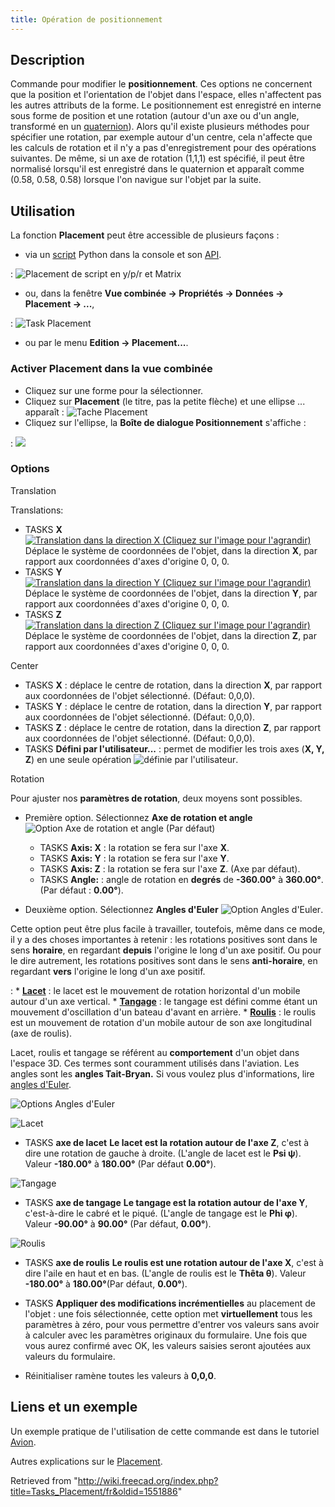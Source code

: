 ```yaml
---
title: Opération de positionnement
---
```

## Description

Commande pour modifier le **positionnement**. Ces options ne concernent que la position et l'orientation de l'objet dans l'espace, elles n'affectent pas les autres attributs de la forme. Le positionnement est enregistré en interne sous forme de position et une rotation (autour d'un axe ou d'un angle, transformé en un [quaternion](https://fr.wikipedia.org/wiki/Quaternions_et_rotation_dans_l'espace)). Alors qu'il existe plusieurs méthodes pour spécifier une rotation, par exemple autour d'un centre, cela n'affecte que les calculs de rotation et il n'y a pas d'enregistrement pour des opérations suivantes. De même, si un axe de rotation (1,1,1) est spécifié, il peut être normalisé lorsqu'il est enregistré dans le quaternion et apparaît comme (0.58, 0.58, 0.58) lorsque l'on navigue sur l'objet par la suite.

## Utilisation

La fonction **Placement** peut être accessible de plusieurs façons :

* via un [script](/Python_scripting_tutorial#Vecteurs_et_Positions/fr "Python scripting tutorial") Python dans la console et son [API](/Placement_API/fr "Placement API/fr").

:   ![Placement de script en y/p/r et Matrix](/images/PlacePyConv10.png)

* ou, dans la fenêtre **Vue combinée → Propriétés → Données → Placement → ...**,

:   ![Task Placement](/images/Tache_Placement_fr_01.png)

* ou par le menu **Edition → Placement...**.

### Activer Placement dans la vue combinée

* Cliquez sur une forme pour la sélectionner.
* Cliquez sur **Placement** (le titre, pas la petite flèche) et une ellipse ... apparaît : ![Tache Placement](/images/Tache_Placement_01_fr_00.png)
* Cliquez sur l'ellipse, la **Boîte de dialogue Positionnement** s'affiche :

:   ![](/images/Tache_Placement_en_02.png)

### Options

Translation

Translations:

* TASKS **X** [![Translation dans la direction X (Cliquez sur l'image pour l'agrandir)](/images/Tache_Placement_Translation_X_fr.gif)](/File:Tache_Placement_Translation_X_fr.gif  "Translation dans la direction X (Cliquez sur l'image pour l'agrandir)") Déplace le système de coordonnées de l'objet, dans la direction **X**, par rapport aux coordonnées d'axes d'origine 0, 0, 0.
* TASKS **Y** [![Translation dans la direction Y (Cliquez sur l'image pour l'agrandir)](/images/Tache_Placement_Translation_Y_fr.gif)](/File:Tache_Placement_Translation_Y_fr.gif  "Translation dans la direction Y (Cliquez sur l'image pour l'agrandir)") Déplace le système de coordonnées de l'objet, dans la direction **Y**, par rapport aux coordonnées d'axes d'origine 0, 0, 0.
* TASKS **Z** [![Translation dans la direction Z (Cliquez sur l'image pour l'agrandir)](/images/Tache_Placement_Translation_Z_fr.gif)](/File:Tache_Placement_Translation_Z_fr.gif  "Translation dans la direction Z (Cliquez sur l'image pour l'agrandir)") Déplace le système de coordonnées de l'objet, dans la direction **Z**, par rapport aux coordonnées d'axes d'origine 0, 0, 0.

Center

* TASKS **X** : déplace le centre de rotation, dans la direction **X**, par rapport aux coordonnées de l'objet sélectionné. (Défaut: 0,0,0).
* TASKS **Y** : déplace le centre de rotation, dans la direction **Y**, par rapport aux coordonnées de l'objet sélectionné. (Défaut: 0,0,0).
* TASKS **Z** : déplace le centre de rotation, dans la direction **Z**, par rapport aux coordonnées de l'objet sélectionné. (Défaut: 0,0,0).
* TASKS **Défini par l'utilisateur...** : permet de modifier les trois axes (**X, Y, Z**) en une seule opération ![définie par l'utilisateur](/images/Part_Revolve_fr_06.png).

Rotation

Pour ajuster nos **paramètres de rotation**, deux moyens sont possibles.

* Première option. Sélectionnez **Axe de rotation et angle** ![Option Axe de rotation et angle](/images/Tache_Placement_fr_05.png) (Par défaut)
  + TASKS **Axis: X** : la rotation se fera sur l'axe **X**.
  + TASKS **Axis: Y** : la rotation se fera sur l'axe **Y**.
  + TASKS **Axis: Z** : la rotation se fera sur l'axe **Z**. (Axe par défaut).
  + TASKS **Angle:** : angle de rotation en **degrés** de **-360.00°** à **360.00°**. (Par défaut : **0.00°**).

* Deuxième option. Sélectionnez **Angles d'Euler** ![Option Angles d'Euler](/images/Tache_Placement_fr_04.png).

Cette option peut être plus facile à travailler, toutefois, même dans ce mode, il y a des choses importantes à retenir : les rotations positives sont dans le sens **horaire**, en regardant **depuis** l'origine le long d'un axe positif. Ou pour le dire autrement, les rotations positives sont dans le sens **anti-horaire**, en regardant **vers** l'origine le long d'un axe positif.

:   * **[Lacet](https://fr.wikipedia.org/wiki/Lacet_(mouvement))** : le lacet est le mouvement de rotation horizontal d'un mobile autour d'un axe vertical.
    * **[Tangage](https://fr.wikipedia.org/wiki/Tangage)** : le tangage est défini comme étant un mouvement d'oscillation d'un bateau d'avant en arrière.
    * **[Roulis](https://fr.wikipedia.org/wiki/Roulis)** : le roulis est un mouvement de rotation d'un mobile autour de son axe longitudinal (axe de roulis).

Lacet, roulis et tangage se référent au **comportement** d'un objet dans l'espace 3D. Ces termes sont couramment utilisés dans l'aviation. Les angles sont les **angles Tait-Bryan.** Si vous voulez plus d'informations, lire [angles d'Euler](https://fr.wikipedia.org/wiki/Angles_d%27Euler).

![Options Angles d'Euler](/images/Tache_Placement_en_03.png)

![Lacet](/images/Tache_Placement_Lacet_fr_Mini.gif)

* TASKS **axe de lacet** **Le lacet est la rotation autour de l'axe Z**, c'est à dire une rotation de gauche à droite. (L'angle de lacet est le **Psi ψ**). Valeur **-180.00°** à **180.00°** (Par défaut **0.00°**).

![Tangage](/images/Tache_Placement_Tangage_fr_Mini.gif)

* TASKS **axe de tangage** **Le tangage est la rotation autour de l'axe Y**, c'est-à-dire le cabré et le piqué. (L'angle de tangage est le **Phi φ**). Valeur **-90.00°** à **90.00°** (Par défaut, **0.00°**).

![Roulis](/images/Tache_Placement_Roulis_fr_Mini.gif)

* TASKS **axe de roulis** **Le roulis est une rotation autour de l'axe X**, c'est à dire l'aile en haut et en bas. (L'angle de roulis est le **Thêta θ**). Valeur **-180.00°** à **180.00°**(Par défaut, **0.00°**).

* TASKS **Appliquer des modifications incrémentielles** au placement de l'objet : une fois sélectionnée, cette option met **virtuellement** tous les paramètres à zéro, pour vous permettre d'entrer vos valeurs sans avoir à calculer avec les paramètres originaux du formulaire. Une fois que vous aurez confirmé avec OK, les valeurs saisies seront ajoutées aux valeurs du formulaire.

* Réinitialiser ramène toutes les valeurs à **0,0,0**.

## Liens et un exemple

Un exemple pratique de l'utilisation de cette commande est dans le tutoriel [Avion](/Aeroplane/fr "Aeroplane/fr").

Autres explications sur le [Placement](/Placement/fr "Placement/fr").

Retrieved from "<http://wiki.freecad.org/index.php?title=Tasks_Placement/fr&oldid=1551886>"